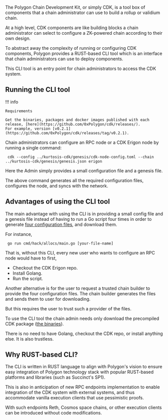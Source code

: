 The Polygon Chain Development Kit, or simply CDK, is a tool box of components that a chain administrator can use to build a rollup or validium chain.

At a high level, CDK components are like building blocks a chain administrator can select to configure a ZK-powered chain according to their own design.

To abstract away the complexity of running or configuring CDK components, Polygon provides a RUST-based CLI tool which is an interface that chain administrators can use to deploy components.

This CLI tool is an entry point for chain administrators to access the CDK system.

## **Running the CLI tool**

!!! info
    
    Requirements

    Get the binaries, packages and docker images published with each release, [here](https://github.com/0xPolygon/cdk/releases/).
    For example, version [v0.2.1](https://github.com/0xPolygon/cdk/releases/tag/v0.2.1).
    

Chain administrators can configure an RPC node or a CDK Erigon node by running a single command:

```
 cdk --config ../kurtosis-cdk/genesis/cdk-node-config.toml --chain ../kurtosis-cdk/genesis/genesis.json erigon
```

Here the Admin simply provides a small configuration file and a genesis file.

The above command generates all the required configuration files, configures the node, and syncs with the network.

## **Advantages of using the CLI tool**

The main advantage with using the CLI is in providing a small config file and a genesis file instead of having to run a Go script four times in order to generate [four configuration files](https://github.com/0xPolygonHermez/cdk-erigon/?tab=readme-ov-file#dynamic-chain-configuration), and download them.

For instance,

```
 go run cmd/hack/allocs/main.go [your-file-name]
```

That is, without this CLI, every new user who wants to configure an RPC node would have to first,

- Checkout the CDK Erigon repo.
- Install Golang.
- Run the script.

Another alternative is for the user to request a trusted chain builder to provide the four configuration files. The chain builder generates the files and sends them to user for downloading.

But this requires the user to trust such a provider of the files.

To use the CLI tool the chain admin needs only download the precompiled CDK package ([the binaries](https://github.com/0xPolygon/cdk/releases/)).

There is no need to have Golang, checkout the CDK repo, or install anything else. It is also trustless.

## **Why RUST-based CLI?**

The CLI is written in RUST language to align with Polygon's vision to ensure easy integration of Polygon technology stack with popular RUST-based platforms and libraries (such as Succinct's SP1).

This is also in anticipation of new RPC endpoints implementation to enable integration of the CDK system with external systems, and thus accommodate vanilla execution clients that use pessimistic proofs.

With such endpoints Reth, Cosmos space chains, or other execution clients can be introduced without code modifications.
